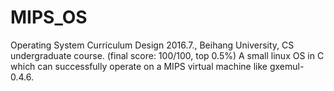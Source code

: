 # MIPS_OS
Operating System Curriculum Design 2016.7., Beihang University, CS undergraduate course.
(final score: 100/100, top 0.5%)
A small linux OS in C which can successfully operate on a MIPS virtual machine like gxemul-0.4.6.
